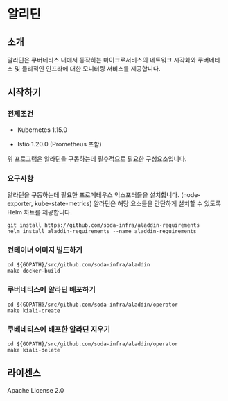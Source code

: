 # 알리딘

## 소개


알라딘은 쿠버네티스 내에서 동작하는 마이크로서비스의 네트워크 시각화와 쿠버네티스 및 물리적인 인프라에 대한 모니터링 서비스를 제공합니다.

## 시작하기


### 전제조건

* Kubernetes 1.15.0

* Istio 1.20.0 (Prometheus 포함)

위 프로그램은 알라딘을 구동하는데 필수적으로 필요한 구성요소입니다.

### 요구사항

알라딘을 구동하는데 필요한 프로메테우스 익스포터들을 설치합니다. (node-exporter, kube-state-metrics)
알라딘은 해당 요소들을 간단하게 설치할 수 있도록 Helm 차트를 제공합니다.

    git install https://github.com/soda-infra/aladdin-requirements
    helm install aladdin-requirements --name aladdin-requirements

### 컨테이너 이미지 빌드하기

    cd ${GOPATH}/src/github.com/soda-infra/aladdin
    make docker-build
    
### 쿠버네티스에 알라딘 배포하기

    cd ${GOPATH}/src/github.com/soda-infra/aladdin/operator
    make kiali-create

### 쿠베네티스에 배포한 알라딘 지우기

    cd ${GOPATH}/src/github.com/soda-infra/aladdin/operator
    make kiali-delete



## 라이센스


Apache License 2.0
